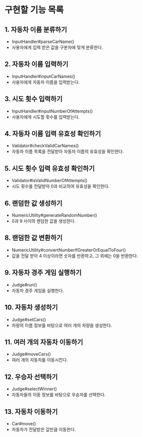 # 구현할 기능 목록
## 1. 자동차 이름 분류하기
- InputHandler#parseCarName()
- 사용자에게 입력 받은 값을 구분자에 맞게 분류한다.

## 2. 자동차 이름 입력하기
- InputHandler#inputCarNames()
- 사용자에게 자동차 이름을 입력받는다.

## 3. 시도 횟수 입력하기
- InputHandler#inputNumberOfAttempts()
- 사용자에게 시도할 횟수를 입력받는다.

## 4. 자동차 이름 입력 유효성 확인하기
- Validator#checkValidCarNames()
- 자동차 이름 목록을 전달받아 자동차 이름의 유효성을 확인한다.

## 5. 시도 횟수 입력 유효성 확인하기
- Validator#isValidNumberOfAttempts()
- 시도 횟수를 전달받아 0과 비교하여 유효성을 확인한다.

## 6. 랜덤한 값 생성하기
- NumericUtility#generateRandomNumber()
- 0과 9 사이의 랜덤한 값을 생성한다.

## 8. 랜덤한 값 변환하기
- NumericUtility#convertNumberIfGreaterOrEqualToFour()
- 값을 전달 받아 4 이상이라면 숫자를 반환하고, 그 외에는 0을 반환한다.

## 9. 자동차 경주 게임 실행하기
- Judge#run()
- 자동차 경주 게임을 실행한다.

## 10. 자동차 생성하기
- Judge#setCars()
- 차량의 이름 정보를 바탕으로 여러 개의 차량을 생성한다.

## 11. 여러 개의 자동차 이동하기
- Judge#moveCars()
- 여러 개의 자동차를 이동시킨다.

## 12. 우승자 선택하기
- Judge#selectWinner()
- 자동차들의 이동 정보를 바탕으로 우승자를 선택한다.

## 13. 자동차 이동하기
- Car#move()
- 자동차가 전달받은 값만큼 이동한다.


